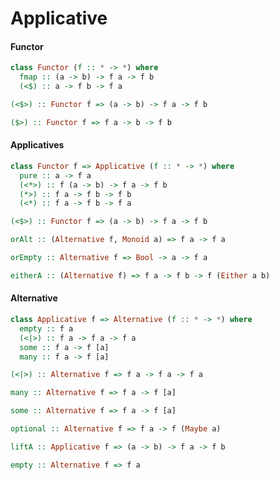 Applicative
===========

#### Functor

```haskell
class Functor (f :: * -> *) where
  fmap :: (a -> b) -> f a -> f b
  (<$) :: a -> f b -> f a
```

```haskell
(<$>) :: Functor f => (a -> b) -> f a -> f b
```

```haskell
($>) :: Functor f => f a -> b -> f b
```

#### Applicatives 

```haskell
class Functor f => Applicative (f :: * -> *) where
  pure :: a -> f a
  (<*>) :: f (a -> b) -> f a -> f b
  (*>) :: f a -> f b -> f b
  (<*) :: f a -> f b -> f a
```

```haskell
(<$>) :: Functor f => (a -> b) -> f a -> f b
```

```haskell
orAlt :: (Alternative f, Monoid a) => f a -> f a
```

```haskell
orEmpty :: Alternative f => Bool -> a -> f a
```

```haskell
eitherA :: (Alternative f) => f a -> f b -> f (Either a b)
```

#### Alternative 

```haskell
class Applicative f => Alternative (f :: * -> *) where
  empty :: f a
  (<|>) :: f a -> f a -> f a
  some :: f a -> f [a]
  many :: f a -> f [a]
```

```haskell
(<|>) :: Alternative f => f a -> f a -> f a
```

```haskell
many :: Alternative f => f a -> f [a]
```

```haskell
some :: Alternative f => f a -> f [a]
```

```haskell
optional :: Alternative f => f a -> f (Maybe a)
```

```haskell
liftA :: Applicative f => (a -> b) -> f a -> f b
```

```haskell
empty :: Alternative f => f a
```
